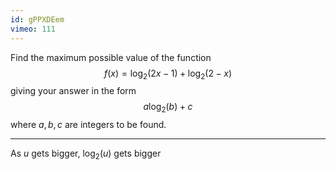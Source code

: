 ```yaml
---
id: gPPXDEem
vimeo: 111
---
```


Find the maximum possible value of the function
$$
f(x) = \log_{2}(2x - 1) + \log_{2}(2 - x)
$$
giving your answer in the form
$$
a \log_{2}(b) + c
$$
where $a,b,c$ are integers to be found.

---

As $u$ gets bigger, $\log_2(u)$ gets bigger
